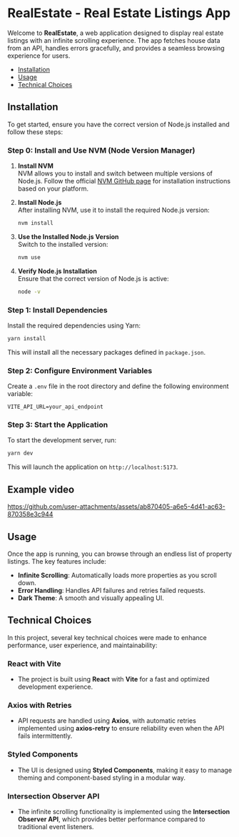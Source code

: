 # RealEstate - Real Estate Listings App

Welcome to **RealEstate**, a web application designed to display real estate listings with an infinite scrolling experience. The app fetches house data from an API, handles errors gracefully, and provides a seamless browsing experience for users.


- [Installation](#installation)
- [Usage](#usage)
- [Technical Choices](#technical-choices)

## Installation

To get started, ensure you have the correct version of Node.js installed and follow these steps:

### Step 0: Install and Use NVM (Node Version Manager)

1. **Install NVM**  
   NVM allows you to install and switch between multiple versions of Node.js. Follow the official [NVM GitHub page](https://github.com/nvm-sh/nvm) for installation instructions based on your platform.

2. **Install Node.js**  
   After installing NVM, use it to install the required Node.js version:

   ```bash
   nvm install
   ```

3. **Use the Installed Node.js Version**  
   Switch to the installed version:

   ```bash
   nvm use
   ```

4. **Verify Node.js Installation**  
   Ensure that the correct version of Node.js is active:

   ```bash
   node -v
   ```

### Step 1: Install Dependencies

Install the required dependencies using Yarn:

```bash
yarn install
```

This will install all the necessary packages defined in `package.json`.

### Step 2: Configure Environment Variables

Create a `.env` file in the root directory and define the following environment variable:

```env
VITE_API_URL=your_api_endpoint
```

### Step 3: Start the Application

To start the development server, run:

```bash
yarn dev
```

This will launch the application on `http://localhost:5173`.

## Example video

https://github.com/user-attachments/assets/ab870405-a6e5-4d41-ac63-870358e3c944

## Usage

Once the app is running, you can browse through an endless list of property listings. The key features include:

- **Infinite Scrolling**: Automatically loads more properties as you scroll down.
- **Error Handling**: Handles API failures and retries failed requests.
- **Dark Theme**: A smooth and visually appealing UI.

## Technical Choices

In this project, several key technical choices were made to enhance performance, user experience, and maintainability:

### **React with Vite**
- The project is built using **React** with **Vite** for a fast and optimized development experience.

### **Axios with Retries**
- API requests are handled using **Axios**, with automatic retries implemented using **axios-retry** to ensure reliability even when the API fails intermittently.

### **Styled Components**
- The UI is designed using **Styled Components**, making it easy to manage theming and component-based styling in a modular way.

### **Intersection Observer API**
- The infinite scrolling functionality is implemented using the **Intersection Observer API**, which provides better performance compared to traditional event listeners.